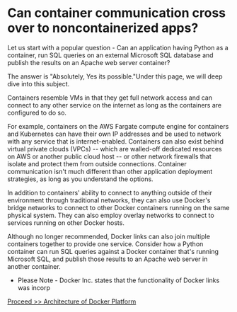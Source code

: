 # Can container communication cross over to noncontainerized apps?

Let us start with a popular question - Can an application having Python as a container, run SQL queries on an external Microsoft SQL database and publish the results on an Apache web server container? 

The answer is "Absolutely, Yes its possible."Under this page, we will deep dive into this subject.

Containers resemble VMs in that they get full network access and can connect to any other service on the internet as long as the containers are configured to do so.

For example, containers on the AWS Fargate compute engine for containers and Kubernetes can have their own IP addresses and be used to network with any service that is internet-enabled. Containers can also exist behind virtual private clouds (VPCs) -- which are walled-off dedicated resources on AWS or another public cloud host -- or other network firewalls that isolate and protect them from outside connections. Container communication isn't much different than other application deployment strategies, as long as you understand the options.

In addition to containers' ability to connect to anything outside of their environment through traditional networks, they can also use Docker's bridge networks to connect to other Docker containers running on the same physical system. They can also employ overlay networks to connect to services running on other Docker hosts.

Although no longer recommended, Docker links can also join multiple containers together to provide one service. Consider how a Python container can run SQL queries against a Docker container that's running Microsoft SQL, and publish those results to an Apache web server in another container.

* Please Note - Docker Inc. states that the functionality of Docker links was incorp


[Proceed >> Architecture of Docker Platform](https://github.com/collabnix/dockerlabs/blob/master/beginners/architecture-of-docker.md)
